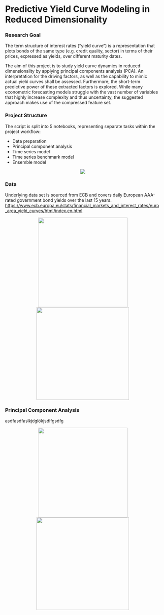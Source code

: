 # Predictive Yield Curve Modeling in Reduced Dimensionality

### Research Goal
The term structure of interest rates (“yield curve”) is a representation that plots bonds of the same type (e.g. credit quality, sector) in terms of their prices, expressed as yields, over different maturity dates.

The aim of this project is to study yield curve dynamics in reduced dimensionality by applying principal components analysis (PCA). An interpretation for the driving factors, as well as the capability to mimic actual yield curves shall be assessed. Furthermore, the short-term predictive power of these extracted factors is explored. While many econometric forecasting models struggle with the vast number of variables that highly increase complexity and thus uncertainty, the suggested approach makes use of the compressed feature set. 

### Project Structure
The script is split into 5 notebooks, representing separate tasks within the project workflow:
- Data preparation
- Principal component analysis
- Time series model
- Time series benchmark model
- Ensemble model

<p align="center">
  <img src="https://github.com/bernhard-pfann/pca-yield-curve-analytics/blob/main/05-images/workflow.PNG"> 
</p>

### Data
Underlying data set is sourced from ECB and covers daily European AAA-rated government bond yields over the last 15 years. https://www.ecb.europa.eu/stats/financial_markets_and_interest_rates/euro_area_yield_curves/html/index.en.html

<p align="center"> 
  <img src="https://github.com/bernhard-pfann/pca-yield-curve-analytics/blob/main/05-images/01_yield_curve.png", height = "290">
  <img src="https://github.com/bernhard-pfann/pca-yield-curve-analytics/blob/main/05-images/02_yields.png", height = "300">
</p>

### Principal Component Analysis
asdfasdfaslkjdglökjsdlfgsdfg
<p align="center"> 
  <img src="https://github.com/bernhard-pfann/pca-yield-curve-analytics/blob/main/05-images/04_pc_loadings.png", height = "290">
  <img src="https://github.com/bernhard-pfann/pca-yield-curve-analytics/blob/main/05-images/05_pc_scores.png", height = "300">
</p>

